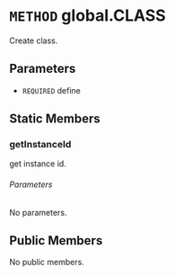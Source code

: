 # `METHOD` global.CLASS
Create class.

## Parameters
* `REQUIRED` define 

## Static Members

### getInstanceId
get instance id.
###### Parameters
No parameters.

## Public Members
No public members.

